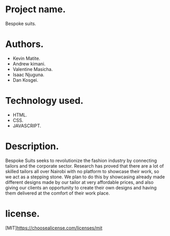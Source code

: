 # Project name.
Bespoke suits.
# Authors.
* Kevin Matite.
* Andrew kimani.
* Valentine Masicha.
* Isaac Njuguna.
* Dan Kosgei.
# Technology used.
* HTML.
* CSS.
* JAVASCRIPT.
# Description.
Bespoke Suits seeks to revolutionize the fashion industry by connecting tailors and the corporate sector. Research has proved that there are a lot of skilled tailors all over Nairobi with no platform to showcase their work, so we act as a stepping stone. We plan to do this by showcasing already made different designs made by our tailor at very affordable prices, and also giving our clients an opportunity to create their own designs and having them delivered at the comfort of their work place.
# license.
[MIT]https://choosealicense.com/licenses/mit
